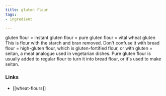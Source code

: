 ```yaml
---
title: gluten flour
tags:
- ingredient

---
```

gluten flour = instant gluten flour = pure gluten flour = vital wheat gluten This is flour with the starch and bran removed. Don't confuse it with bread flour = high-gluten flour, which is gluten-fortified flour, or with gluten = seitan, a meat analogue used in vegetarian dishes. Pure gluten flour is usually added to regular flour to turn it into bread flour, or it's used to make seitan.

### Links

* [[wheat-flours]]
